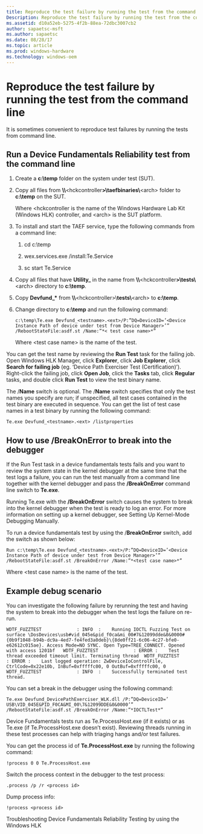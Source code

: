 ```yaml
---
title: Reproduce the test failure by running the test from the command line
Description: Reproduce the test failure by running the test from the command line
ms.assetid: d10a52eb-5275-4f2b-88ea-72dbc3007cb2
author: sapaetsc-msft
ms.author: sapaetsc
ms.date: 08/28/17
ms.topic: article
ms.prod: windows-hardware
ms.technology: windows-oem
---
```


# Reproduce the test failure by running the test from the command line

It is sometimes convenient to reproduce test failures by running the tests from command line.

## Run a Device Fundamentals Reliability test from the command line

1.  Create a **c:\\temp** folder on the system under test (SUT).

2.  Copy all files from **\\\\**&lt;<placeholder>hckcontroller</placeholder>**&gt;\\taefbinaries\\**&lt;<placeholder>arch</placeholder>&gt; folder to **c:\\temp** on the SUT.

    Where &lt;<placeholder>hckcontroller</placeholder> is the name of the Windows Hardware Lab Kit (Windows HLK) controller, and &lt;<placeholder>arch</placeholder>&gt; is the SUT platform.

3.  To install and start the TAEF service, type the following commands from a command line:

    1.  cd c:\\temp

    2.  wex.services.exe /install:Te.Service

    3.  sc start Te.Service

4.  Copy all files that have **Utility\_** in the name from **\\\\**&lt;<placeholder>hckcontroller</placeholder>**&gt;\\tests\\**&lt;<placeholder>arch</placeholder>&gt; directory to **c:\\temp**.

5.  Copy **Devfund\_\*** from **\\\\**&lt;<placeholder>hckcontroller</placeholder>&gt;\\**tests\\**&lt;<placeholder>arch</placeholder>&gt; to **c:\\temp**.

6.  Change directory to **c:\\temp** and run the following command:

    <example>
    `c:\temp\Te.exe Devfund_<testname>.<ext>/P:”DQ=DeviceID=’<Device Instance Path of device under test from Device Manager>’” /RebootStateFile:asdf.st /Name:”*< test case name>*”`

    </example>
    Where &lt;<placeholder>test case name</placeholder>&gt; is the name of the test.

You can get the test name by reviewing the **Run Test** task for the failing job. Open Windows HLK Manager, click **Explorer**, click **Job Explorer**, click **Search for failing job** (eg. ‘Device Path Exerciser Test (Certification)’). Right-click the failing job, click **Open Job**, click the **Tasks** tab, click **Regular** tasks, and double click **Run Test** to view the test binary name.

The /**Name** switch is optional. The /**Name** switch specifies that only the test names you specify are run; if unspecified, all test cases contained in the test binary are executed in sequence. You can get the list of test case names in a test binary by running the following command:

<example>
`Te.exe Devfund_<testname>.<ext> /listproperties`
</example>
<mark type="bullet_intro"></b>

## How to use /BreakOnError to break into the debugger

If the Run Test task in a device fundamentals tests fails and you want to review the system state in the kernel debugger at the same time that the test logs a failure, you can run the test manually from a command line together with the kernel debugger and pass the **/BreakOnError** command line switch to **Te.exe**.

Running Te.exe with the **/BreakOnError** switch causes the system to break into the kernel debugger when the test is ready to log an error. For more information on setting up a kernel debugger, see <xref hlink="http://go.microsoft.com/fwlink/?LinkID=299467">Setting Up Kernel-Mode Debugging Manually</b>.

To run a device fundamentals test by using the /**BreakOnError** switch, add the switch as shown below:

<example>
`Run c:\temp\Te.exe Devfund_<testname>.<ext>/P:”DQ=DeviceID=’<Device Instance Path of device under test from Device Manager>’” /RebootStateFile:asdf.st /BreakOnError /Name:”*<test case name>*”`
</example>
Where &lt;<placeholder>test case name</placeholder>&gt; is the name of the test.

## Example debug scenario

You can investigate the following failure by rerunning the test and having the system to break into the debugger when the test logs the failure on re-run.

<example>
`WDTF_FUZZTEST             : INFO  :    Running IOCTL Fuzzing Test on surface \DosDevices\usb#vid_045e&pid_f0ca&mi_00#7&12099dde&0&0000#{0b9f1048-b94b-dc9a-4ed7-fe4fed3a0deb}\{8de0ff21-6c06-4c27-bfe0-e62612c015ae}. Access Mode=NO SYNC. Open Type=TREE_CONNECT. Opened with access 1201bf   WDTF_FUZZTEST             : ERROR :    Test thread exceeded timeout limit. Terminating thread  WDTF_FUZZTEST             : ERROR :    Last logged operation: ZwDeviceIoControlFile, CtrlCode=0x22e10b, InBuf=0xfffffc00, 0 OutBuf=0xfffffc00, 0  WDTF_FUZZTEST             : INFO  :    Successfully terminated test thread.`
</example>
You can set a break in the debugger using the following command:

<example>
`Te.exe Devfund_DevicePathExerciser_WLK.dll /P:”DQ=DeviceID=’ USB\VID_045E&PID_F0CA&MI_00\7&12099DDE&0&0000’” /RebootStateFile:asdf.st /BreakOnError /Name:”*IOCTLTest*”`
</example>
Device Fundamentals tests run as Te.ProcessHost.exe (if it exists) or as Te.exe (if Te.ProcessHost.exe doesn’t exist). Reviewing threads running in these test processes can help with triaging hangs and/or test failures.

You can get the process id of **Te.ProcessHost.exe** by running the following command:

<example>
`!process 0 0 Te.ProcessHost.exe`
</example>
Switch the process context in the debugger to the test process:

<example>
`.process /p /r <process id>`
</example>
Dump process info:

<example>
`!process <process id>`
</example>
<seealso> <xref rid="p_hlk_test.troubleshooting_device_fundamentals_reliability_testing_by_using_the_windows_hck">Troubleshooting Device Fundamentals Reliability Testing by using the Windows HLK</b> </seealso>



